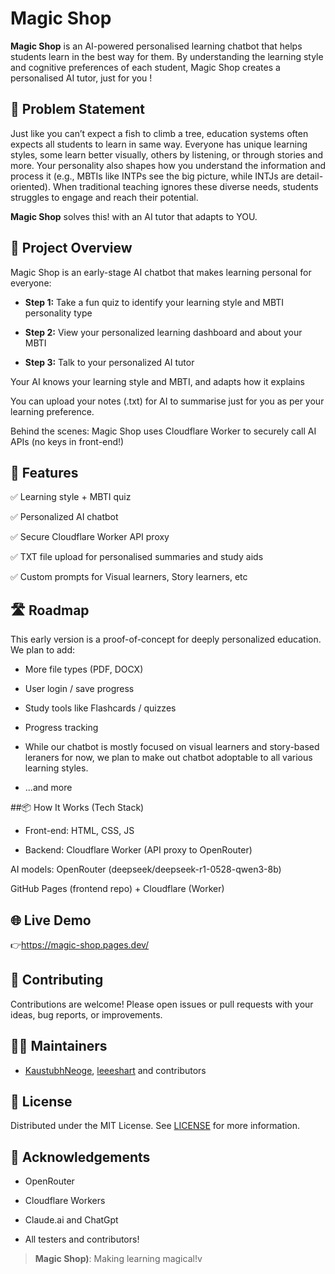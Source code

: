# Magic Shop

**Magic Shop** is an AI-powered personalised learning chatbot that helps students learn in the best way for them. By understanding the learning style and cognitive preferences of each student, Magic Shop creates a personalised AI tutor, just for you !


## 🧩 Problem Statement

Just like you can’t expect a fish to climb a tree, education systems often expects all students to learn in same way.
Everyone has unique learning styles, some learn better visually, others by listening, or through stories and more. Your personality also shapes how you understand the information and process it (e.g., MBTIs like INTPs see the big picture, while INTJs are detail-oriented). When traditional teaching ignores these diverse needs, students struggles to engage and reach their potential.

**Magic Shop** solves this! with an AI tutor that adapts to YOU.


## 🌟 Project Overview

Magic Shop is an early-stage AI chatbot that makes learning personal for everyone:

- **Step 1:** Take a fun quiz to identify your learning style and MBTI personality type

- **Step 2:** View your personalized learning dashboard and about your MBTI

- **Step 3:** Talk to your personalized AI tutor 

Your AI knows your learning style and MBTI, and adapts how it explains

You can upload your notes (.txt) for AI to summarise just for you as per your learning preference.

Behind the scenes: Magic Shop uses Cloudflare Worker to securely call AI APIs (no keys in front-end!)


## 🚀 Features

✅ Learning style + MBTI quiz

✅ Personalized AI chatbot

✅ Secure Cloudflare Worker API proxy

✅ TXT file upload for personalised summaries and study aids

✅ Custom prompts for Visual learners, Story learners, etc


## 🛣️ Roadmap

This early version is a proof-of-concept for deeply personalized education. We plan to add:

- More file types (PDF, DOCX)

- User login / save progress

- Study tools like Flashcards / quizzes

- Progress tracking

- While our chatbot is mostly focused on visual learners and story-based leraners for now, we plan to make out chatbot adoptable to all various learning styles.

- ...and more


##📦 How It Works (Tech Stack)

- Front-end: HTML, CSS, JS

- Backend: Cloudflare Worker (API proxy to OpenRouter)

AI models: OpenRouter (deepseek/deepseek-r1-0528-qwen3-8b)

GitHub Pages (frontend repo) + Cloudflare (Worker)


## 🌐 Live Demo

👉https://magic-shop.pages.dev/


## 📝 Contributing

Contributions are welcome! Please open issues or pull requests with your ideas, bug reports, or improvements.


## 👩‍💻 Maintainers

- [KaustubhNeoge](https://github.com/KaustubhNeoge), [leeeshart](https://github.com/leeeshart) and contributors


## 🪪 License

Distributed under the MIT License. See [LICENSE](LICENSE) for more information.


## 🙏 Acknowledgements

- OpenRouter 

- Cloudflare Workers

- Claude.ai and ChatGpt

- All testers and contributors!


> **Magic Shop)**: Making learning magical!v
